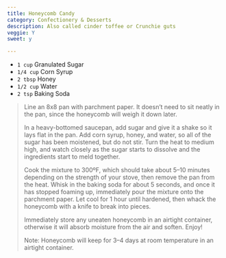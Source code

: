 ```yaml
---
title: Honeycomb Candy 
category: Confectionery & Desserts
description: Also called cinder toffee or Crunchie guts
veggie: Y
sweet: y 

--- 
```

* `1 cup` Granulated Sugar
* `1/4 cup` Corn Syrup
* `2 tbsp` Honey
* `1/2 cup` Water
* `2 tsp` Baking Soda
 
> Line an 8x8 pan with parchment paper. It doesn’t need to sit neatly in the pan, since the honeycomb will weigh it down later.
>
> In a heavy-bottomed saucepan, add sugar and give it a shake so it lays flat in the pan. Add corn syrup, honey, and water, so all of the sugar has been moistened, but do not stir. Turn the heat to medium high, and watch closely as the sugar starts to dissolve and the ingredients start to meld together.
>
> Cook the mixture to 300ºF, which should take about 5–10 minutes depending on the strength of your stove, then remove the pan from the heat. Whisk in the baking soda for about 5 seconds, and once it has stopped foaming up, immediately pour the mixture onto the parchment paper. Let cool for 1 hour until hardened, then whack the honeycomb with a knife to break into pieces.
>
> Immediately store any uneaten honeycomb in an airtight container, otherwise it will absorb moisture from the air and soften. Enjoy!
>
> Note: Honeycomb will keep for 3–4 days at room temperature in an airtight container.

